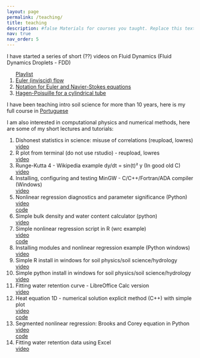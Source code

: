 ```yaml
---
layout: page
permalink: /teaching/
title: teaching
description: #false Materials for courses you taught. Replace this text with your description.
nav: true
nav_order: 5
---
```

I have started a series of short (??) videos on Fluid Dynamics (Fluid Dynamics Droplets - FDD)
<ol>
<a href="https://youtube.com/playlist?list=PLLRBE1uLYrK_9JIL9qrSbmrYPORklABKB">Playlist</a>
  <li> <a href="https://youtu.be/eddZOJF825E">Euler (inviscid) flow </a> </li>
  <li> <a href="https://youtu.be/cU1MM_DG5kg">Notation for Euler and Navier-Stokes equations </a> </li>
  <li> <a href="https://youtu.be/i1qMwuZ_1OU">Hagen-Poisuille for a cylindrical tube </a> </li>
</ol>
  
I have been teaching intro soil science for more than 10 years, here is my full course in <a href="https://youtube.com/playlist?list=PLLRBE1uLYrK_9JIL9qrSbmrYPORklABKB">Portuguese</a>

I am also interested in computational physics and numerical methods, here are some of my short lectures and tutorials: 

<ol>
<li>
Dishonest statistics in science: misuse of correlations (reupload, lowres)
<br/> <a href=" https://youtu.be/Iv8OcnmW0Bo" >video</a></li>
<li>
R plot from terminal (do not use rstudio) - reupload, lowres
<br/><a href=" https://youtu.be/PxEBsYi7WZU">video</a></li>
<li>
Runge-Kutta 4 - Wikipedia example dy/dt = sin(t)² y (In good old C)
<br/><a href=" https://youtu.be/YTI3jYtsN80">video</a></li>
<li>
Installing, configuring and testing MinGW - C/C++/Fortran/ADA compiler (Windows)
<br/><a href=" https://youtu.be/2dN5pUq7Cj8">video</a></li>
<li>
Nonlinear regression diagnostics and parameter significance (Python)
<br/><a href=" https://youtu.be/ePzwCGbt7dw">video</a>
<br/><a href=" https://github.com/l3x0/statistics">code</a></li>

<li>
Simple bulk density and water content calculator (python)
<br/><a href=" https://youtu.be/JPIrcCrDAI4">video</a></li>
<li>
Simple nonlinear regression script in R (wrc example)
<br/><a href=" https://youtu.be/CwBldkG30Io">video</a>
<br/><a href=" https://github.com/l3x0/water-retention-curve-resources/blob/main/wrc.R">code</a></li>
<li>
Installing modules and nonlinear regression example (Python windows)
<br/><a href=" https://youtu.be/SAvOEUR1f-4">video</a></li>
<li>
Simple R install in windows for soil physics/soil science/hydrology
<br/><a href=" https://youtu.be/NzTrWBHXGn0">video</a></li>
<li>
Simple python install in windows for soil physics/soil science/hydrology
<br/><a href=" https://youtu.be/oVHaEv9tcd0">video</a></li>
<li>
Fitting water retention curve - LibreOffice Calc version
<br/><a href=" https://youtu.be/tV4VIWl17oQ">video</a></li>
<li>
Heat equation 1D - numerical solution explicit method (C++) with simple plot
<br/><a href=" https://youtu.be/9s_7mRLqa68">video</a>
<br/><a href=" https://github.com/l3x0/soilphysics/blob/main/heat1Dexplicit.cpp">code</a></li>
<li>
Segmented nonlinear regression: Brooks and Corey equation in Python
<br/><a href=" https://youtu.be/jY1f51pcJy8">video</a>
<br/><a href="  https://github.com/l3x0/water-retention-curve-resources">code</a></li>
<li>
Fitting water retention data using Excel
<br/><a href=" https://youtu.be/bRoXdDayX4E">video</a></li>
</ol>








